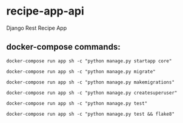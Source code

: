 # recipe-app-api
Django Rest Recipe App

## docker-compose commands:
    docker-compose run app sh -c "python manage.py startapp core"

    docker-compose run app sh -c "python manage.py migrate"    

    docker-compose run app sh -c "python manage.py makemigrations"

    docker-compose run app sh -c "python manage.py createsuperuser"

    docker-compose run app sh -c "python manage.py test" 

    docker-compose run app sh -c "python manage.py test && flake8"

    